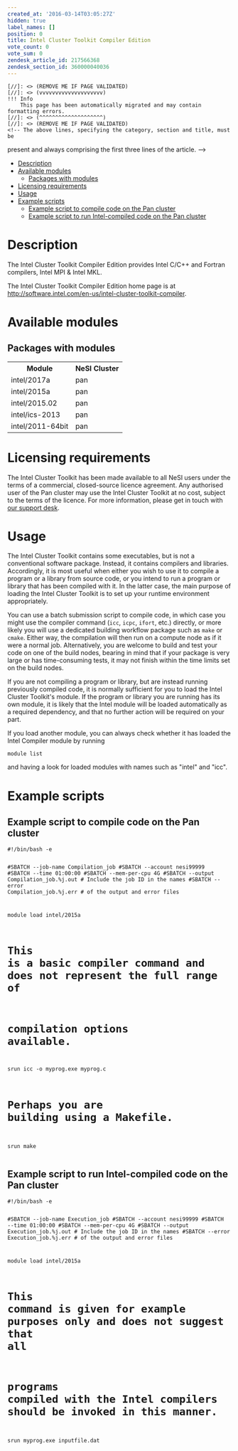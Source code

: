 ```yaml
---
created_at: '2016-03-14T03:05:27Z'
hidden: true
label_names: []
position: 0
title: Intel Cluster Toolkit Compiler Edition
vote_count: 0
vote_sum: 0
zendesk_article_id: 217566368
zendesk_section_id: 360000040036
---
```



    [//]: <> (REMOVE ME IF PAGE VALIDATED)
    [//]: <> (vvvvvvvvvvvvvvvvvvvv)
    !!! Info
        This page has been automatically migrated and may contain formatting errors.
    [//]: <> (^^^^^^^^^^^^^^^^^^^^)
    [//]: <> (REMOVE ME IF PAGE VALIDATED)
    <!-- The above lines, specifying the category, section and title, must be
present and always comprising the first three lines of the article. -->

<div class="toc">
<ul>
<li><a href="#description">Description</a></li>
<li>
<a href="#available-modules">Available modules</a><ul>
<li><a href="#packages-with-modules">Packages with modules</a></li>
</ul>
</li>
<li><a href="#licensing-requirements">Licensing requirements</a></li>
<li><a href="#usage">Usage</a></li>
<li>
<a href="#example-scripts">Example scripts</a><ul>
<li><a href="#example-script-to-compile-code-on-the-pan-cluster">Example script to compile code on the Pan cluster</a></li>
<li><a href="#example-script-to-run-intel-compiled-code-on-the-pan-cluster">Example script to run Intel-compiled code on the Pan cluster</a></li>
</ul>
</li>
</ul>
</div>
<h1 id="description">Description</h1>
<p>The Intel Cluster Toolkit Compiler Edition provides Intel C/C++ and Fortran
compilers, Intel MPI &amp; Intel MKL.</p>
<p>The Intel Cluster Toolkit Compiler Edition home page is at
<a href="http://software.intel.com/en-us/intel-cluster-toolkit-compiler">http://software.intel.com/en-us/intel-cluster-toolkit-compiler</a>.</p>
<h1 id="available-modules">Available modules</h1>
<h2 id="packages-with-modules">Packages with modules</h2>
<table>
  <tr>
    <th>Module</th>
    <th>NeSI Cluster</th>
  </tr>
  <tr>
    <td>intel/2017a</td>
    <td>pan</td>
  </tr>
  <tr>
    <td>intel/2015a</td>
    <td>pan</td>
  </tr>
  <tr>
    <td>intel/2015.02</td>
    <td>pan</td>
  </tr>
  <tr>
    <td>intel/ics-2013</td>
    <td>pan</td>
  </tr>
  <tr>
    <td>intel/2011-64bit</td>
    <td>pan</td>
  </tr>
</table>

<h1 id="licensing-requirements">Licensing requirements</h1>
<p>The Intel Cluster Toolkit has been made available to all NeSI users under the
terms of a commercial, closed-source licence agreement. Any authorised user of
the Pan cluster may use the Intel Cluster Toolkit at no cost, subject to the
terms of the licence. For more information, please get in touch with
<a href="mailto:support@nesi.org.nz">our support desk</a>.</p>
<h1 id="usage">Usage</h1>
<p>The Intel Cluster Toolkit contains some executables, but is not a conventional
software package. Instead, it contains compilers and libraries. Accordingly, it
is most useful when either you wish to use it to compile a program or a library
from source code, or you intend to run a program or library that has been
compiled with it. In the latter case, the main purpose of loading the Intel
Cluster Toolkit is to set up your runtime environment appropriately.</p>
<p>You can use a batch submission script to compile code, in which case you might
use the compiler command (<code>icc</code>, <code>icpc</code>, <code>ifort</code>, etc.) directly, or more likely
you will use a dedicated building workflow package such as <code>make</code> or <code>cmake</code>.
Either way, the compilation will then run on a compute node as if it were a
normal job. Alternatively, you are welcome to build and test your code on one of
the build nodes, bearing in mind that if your package is very large or has
time-consuming tests, it may not finish within the time limits set on the build
nodes.</p>
<p>If you are not compiling a program or library, but are instead running
previously compiled code, it is normally sufficient for you to load the Intel
Cluster Toolkit's module. If the program or library you are running has its own
module, it is likely that the Intel module will be loaded automatically as a
required dependency, and that no further action will be required on your part.</p>
<p>If you load another module, you can always check whether it has loaded the Intel
Compiler module by running</p>
<pre><code class="bash">module list
</code></pre>

<p>and having a look for loaded modules with names such as "intel" and "icc".</p>
<h1 id="example-scripts">Example scripts</h1>
<h2 id="example-script-to-compile-code-on-the-pan-cluster">Example script to compile code on the Pan cluster</h2>
<pre><code class="bash">#!/bin/bash -e

#SBATCH --job-name      Compilation_job
#SBATCH --account       nesi99999
#SBATCH --time          01:00:00
#SBATCH --mem-per-cpu   4G
#SBATCH --output        Compilation_job.%j.out # Include the job ID in the names
#SBATCH --error         Compilation_job.%j.err # of the output and error files

module load intel/2015a

# This is a basic compiler command and does not represent the full range of
# compilation options available.
srun icc -o myprog.exe myprog.c

# Perhaps you are building using a Makefile.
srun make
</code></pre>

<h2 id="example-script-to-run-intel-compiled-code-on-the-pan-cluster">Example script to run Intel-compiled code on the Pan cluster</h2>
<pre><code class="bash">#!/bin/bash -e

#SBATCH --job-name      Execution_job
#SBATCH --account       nesi99999
#SBATCH --time          01:00:00
#SBATCH --mem-per-cpu   4G
#SBATCH --output        Execution_job.%j.out # Include the job ID in the names
#SBATCH --error         Execution_job.%j.err # of the output and error files

module load intel/2015a

# This command is given for example purposes only and does not suggest that all
# programs compiled with the Intel compilers should be invoked in this manner.
srun myprog.exe inputfile.dat
</code></pre>